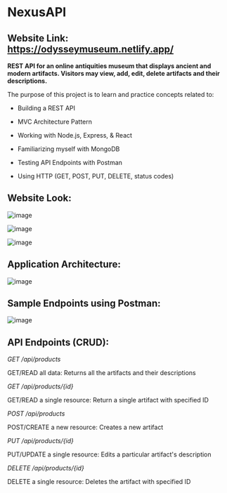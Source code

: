 # NexusAPI

## Website Link: https://odysseymuseum.netlify.app/

**REST API for an online antiquities museum that displays ancient and modern artifacts. Visitors may view, add, edit, delete artifacts and their descriptions.**

The purpose of this project is to learn and practice concepts related to:

* Building a REST API

* MVC Architecture Pattern
  
* Working with Node.js, Express, & React

* Familiarizing myself with MongoDB

* Testing API Endpoints with Postman

* Using HTTP (GET, POST, PUT, DELETE, status codes)

## **Website Look:**

![image](https://github.com/ylu8888/NexusAPI/assets/123523291/c4573ff0-a411-495d-849c-babd0492290b)

![image](https://github.com/ylu8888/NexusAPI/assets/123523291/c86cda59-6563-42fd-b6d8-a1e322c6c4e9)

![image](https://github.com/ylu8888/NexusAPI/assets/123523291/d8473e98-8fe9-43f8-bd12-eaf6f5bcda61)

## **Application Architecture:**

![image](https://github.com/ylu8888/NexusAPI/assets/123523291/f72b4739-4a5b-4191-93b0-8e7951572f7c)

## **Sample Endpoints using Postman:**

![image](https://github.com/ylu8888/NexusAPI/assets/123523291/c5617b9a-347a-4506-92df-9640e3dc42f6)

## **API Endpoints (CRUD):**

*GET /api/products*

GET/READ all data: Returns all the artifacts and their descriptions 

*GET /api/products/{id}*

GET/READ a single resource: Return a single artifact with specified ID

*POST /api/products*

POST/CREATE a new resource: Creates a new artifact 

*PUT /api/products/{id}*

PUT/UPDATE a single resource: Edits a particular artifact's description

*DELETE /api/products/{id}*

DELETE a single resource: Deletes the artifact with specified ID


